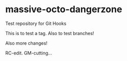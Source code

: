 massive-octo-dangerzone
=======================

Test repository for Git Hooks

This is to test a tag.
Also to test branches!

Also more changes!

RC-edit.
GM-cutting...
